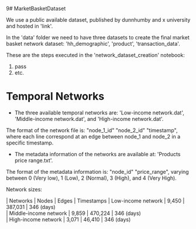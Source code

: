 9# MarketBasketDataset

We use a public available dataset, published by dunnhumby and x university and hosted in 'link'.

In the 'data' folder we need to have three datasets to create the final market basket network dataset: 'hh_demographic', 'product', 'transaction_data'.

These are the steps executed in the 'network_dataset_creation' notebook:
1. pass
2. etc.



# Temporal Networks

* The three available temporal networks are: 'Low-income network.dat', 'Middle-income network.dat', and 'High-income network.dat'.

The format of the network file is: "node_1_id"  "node_2_id"  "timestamp", where each line correspond at an edge between node_1 and node_2 in a specific timestamp.

* The metadata information of the networks are available at: 'Products price range.txt'.

The format of the metadata information is: "node_id"   "price_range", varying between 0 (Very low), 1 (Low), 2 (Normal), 3 (High), and 4 (Very High).

Network sizes:

| Networks       |         Nodes      |    Edges      |    Timestamps
| Low-income network   |   9,450        |  387,031   |     346 (days)           
| Middle-income network  | 9,859      |    470,224    |    346 (days)           
| High-income network  |   3,071      |    46,410    |     346 (days)    
